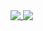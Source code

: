 <a href="https://github.com/vishaljkk/vishaltkk">
  <img align="top" src="https://github-readme-stats.vercel.app/api/top-langs/?username=vishaltkk&hide_border=true&layout=compact&title_color=58A6FF&text_color=8C949E&icon_color=89E153&bg_color=0D1117&hide_border=true" />
</a>
<a href="https://github.com/vishaltkk/vishaltkk">
  <img align="top" src="https://github-readme-stats.vercel.app/api?username=vishaltkk&show_icons=true&count_private=true&hide=issues&title_color=58A6FF&text_color=8C949E&icon_color=89E153&bg_color=0D1117&hide_border=true" />
</a>

